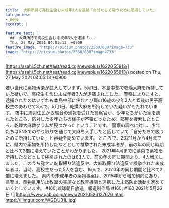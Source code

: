 ```yaml
---
title:  大麻所持で高校生含む未成年3人を逮捕「自分たちで吸うために所持していた」  
categories:
- news
excerpt: |
  
feature_text: |
  ##  大麻所持で高校生含む未成年3人を逮捕「...
  Thu, 27 May 2021 04:05:13  +0900
feature_image: "https://picsum.photos/2560/600?image=733"
image: "https://picsum.photos/2560/600?image=733"
---
```


[https://asahi.5ch.net/test/read.cgi/newsplus/1622055913/](https://asahi.5ch.net/test/read.cgi/newsplus/1622055913/)
posted on Thu, 27 May 2021 04:05:13  +0900

<!--more-->

若い世代に薬物汚染が拡大しています。5月1日、本島中部で乾燥大麻を所持していた疑いで、高校生を含む未成年者3人が逮捕されました。 警察によりますと、逮捕されたのはいずれも本島中部に住むとび職の16歳の少年2人と15歳の男子高校生のあわせて3人で、5月1日、乾燥大麻を所持していた疑いがもたれています。 夜中に周辺住民から騒音の通報を受けた警察官が、少年たちがいた家を訪ねたところ、応対した少年たちの様子が不審だったため、部屋を捜索したところ、乾燥大麻数グラムが見つかったということです。 警察の調べに対し、少年たちはSNSでのやり取りを通じて大麻を入手したと話していて「自分たちで吸うために所持していた」と容疑を認めています。 ところで、20211月から4月までに、県内で薬物を所持したなどとして検挙された未成年者が、前の年の同じ時期と比べて2倍に増えていたことがわかりました。 2021年4月までに県内で薬物を所持したなどとして検挙されたのは83人で、前の年の同じ期間より、4人増加しました。このうち覚せい剤取締り法違反や、大麻取締り法違反で検挙された未成年者は、当時、高校生だった5人を含む、16人で、2020年の同じ期間と比べて2倍に増えました。 県内の未成年者の薬物事案は、2015年から増加傾向にあり、県警は、薬物乱用防止教室の実施など教育機関と連携した未然防止活動を進めていくとしています。 #160;琉球朝日放送　報道制作局 #160; #160;2021年5月26日 ![](https://www.qab.co.jp/news/20210526137670.html https://i.imgur.com/WGDU31L.jpg)
